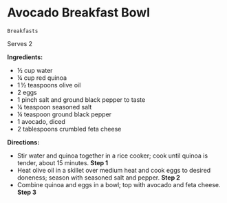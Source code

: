 # Avocado Breakfast Bowl

`Breakfasts`

Serves 2

**Ingredients:**

- ½ cup water 
- ¼ cup red quinoa 
- 1 ½ teaspoons olive oil 
- 2 eggs 
- 1 pinch salt and ground black pepper to taste 
- ¼ teaspoon seasoned salt 
- ¼ teaspoon ground black pepper 
- 1 avocado, diced 
- 2 tablespoons crumbled feta cheese

**Directions:**

- Stir water and quinoa together in a rice cooker; cook until quinoa is tender, about 15 minutes.
    **Step 1**
- Heat olive oil in a skillet over medium heat and cook eggs to desired doneness; season with seasoned salt and pepper.
    **Step 2**
- Combine quinoa and eggs in a bowl; top with avocado and feta cheese.
    **Step 3**

